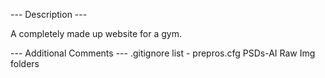 --- Description ---

A completely made up website for a gym.

--- Additional Comments ---
.gitignore list -
prepros.cfg
PSDs-AI
Raw Img folders
